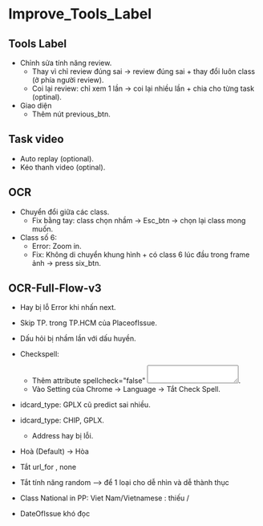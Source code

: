 # Improve_Tools_Label


## Tools Label
- Chỉnh sửa tính năng review.
  - Thay vì chỉ review đúng sai -> review đúng sai + thay đổi luôn class (ở phía người review).
  - Coi lại review: chỉ xem 1 lần -> coi lại nhiều lần + chia cho từng task (optinal).
- Giao diện
  - Thêm nút previous_btn.


## Task video
- Auto replay (optional).
- Kéo thanh video (optinal).


## OCR 
- Chuyển đổi giữa các class.
  - Fix bằng tay: class chọn nhầm -> Esc_btn -> chọn lại class mong muốn.
- Class số 6:
  - Error: Zoom in.
  - Fix: Không di chuyển khung hình + có class 6 lúc đầu trong frame ảnh -> press six_btn.


## OCR-Full-Flow-v3
- Hay bị lỗ Error khi nhấn next.
- Skip TP. trong TP.HCM của PlaceofIssue.
- Dấu hỏi bị nhầm lần với dấu huyền.
- Checkspell:
  - Thêm attribute spellcheck="false" <textarea spellcheck="false"></textarea>.
  - Vào Setting của Chrome -> Language -> Tắt Check Spell.

- idcard_type: GPLX cũ predict sai nhiều.
- idcard_type: CHIP, GPLX.
  - Address hay bị lỗi.
  
- Hoà (Default) -> Hòa


- Tắt url_for , none
- Tắt tính năng random --> để 1 loại cho dễ nhìn và dễ thành thục 
- Class National in PP: Viet Nam/Vietnamese : thiếu /
- DateOfIssue khó đọc
